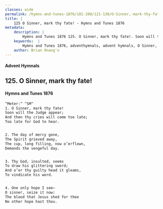 ```yaml
---
classes: wide
permalink: /hymns-and-tunes-1876/101-200/121-130/O-Sinner,-mark-thy-fate!/
title: |
    125 O Sinner, mark thy fate! - Hymns and Tunes 1876
metadata:
    description: |
        Hymns and Tunes 1876 125. O Sinner, mark thy fate!. Soon will the Judge appear; And then thy cries will come too late;  Too late for God to hear. 
    keywords:  |
        Hymns and Tunes 1876, adventhymnals, advent hymnals, O Sinner, mark thy fate!, Soon will the Judge appear;, 
    author: Brian Onang'o
---
```


#### Advent Hymnals
## 125. O Sinner, mark thy fate!
####  Hymns and Tunes 1876

```txt
^Meter:^ ^SM^
1. O Sinner, mark thy fate!
Soon will the Judge appear;
And then thy cries will come too late; 
Too late for God to hear.


2. The day of mercy gone,
The Spirit grieved away,
The cup, long filling, now o’erflown, 
Demands the vengeful day.


3. Thy God, insulted, seems
To draw his glittering sword;
And o’er thy guilty head it gleams, 
To vindicate his word.


4. One only hope I see—
O sinner, seize it now:
The blood that Jesus shed for thee
No other hope hast thou.
```